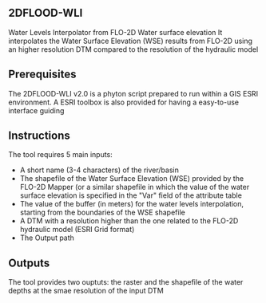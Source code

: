 ## 2DFLOOD-WLI
Water Levels Interpolator from FLO-2D Water surface elevation
It interpolates the Water Surface Elevation (WSE) results from FLO-2D
using an higher resolution DTM compared to the  resolution of the hydraulic model

## Prerequisites
The 2DFLOOD-WLI v2.0 is a phyton script prepared to run within a GIS ESRI environment. A ESRI toolbox is also provided for having a easy-to-use interface guiding 

## Instructions
The tool requires 5 main inputs:
 - A short name (3-4 characters) of the river/basin
 - The shapefile of the Water Surface Elevation (WSE) provided by the FLO-2D Mapper (or a similar shapefile in which the value of the water surface elevation is specified in the "Var" field of the attribute table
 - The value of the buffer (in meters) for the water levels interpolation, starting from the boundaries of the WSE shapefile
 - A DTM with a resolution higher than the one related to the FLO-2D hydraulic model (ESRI Grid format)
 - The Output path
 
## Outputs
The tool provides two ouptuts: the raster and the shapefile of the water depths at the smae resolution of the input DTM
